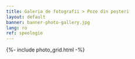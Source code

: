```yaml
---
title: Galeria de fotografii > Poze din peșteri
layout: default
banner: banner-photo-gallery.jpg
lang: ro
ref: speologie
---
```


{%- include photo_grid.html -%}
